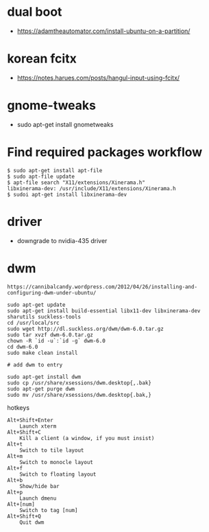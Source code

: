 # dual boot
* https://adamtheautomator.com/install-ubuntu-on-a-partition/

# korean fcitx
* https://notes.harues.com/posts/hangul-input-using-fcitx/

# gnome-tweaks
* sudo apt-get install gnometweaks

# Find required packages workflow
```
$ sudo apt-get install apt-file
$ sudo apt-file update
$ apt-file search "X11/extensions/Xinerama.h"
libxinerama-dev: /usr/include/X11/extensions/Xinerama.h
$ sudoi apt-get install libxinerama-dev
```

# driver
* downgrade to nvidia-435 driver

# dwm
```
https://cannibalcandy.wordpress.com/2012/04/26/installing-and-configuring-dwm-under-ubuntu/

sudo apt-get update
sudo apt-get install build-essential libx11-dev libxinerama-dev sharutils suckless-tools
cd /usr/local/src
sudo wget http://dl.suckless.org/dwm/dwm-6.0.tar.gz
sudo tar xvzf dwm-6.0.tar.gz
chown -R `id -u`:`id -g` dwm-6.0
cd dwm-6.0
sudo make clean install

# add dwm to entry

sudo apt-get install dwm
sudo cp /usr/share/xsessions/dwm.desktop{,.bak}
sudo apt-get purge dwm
sudo mv /usr/share/xsessions/dwm.desktop{.bak,}
```

hotkeys
```
Alt+Shift+Enter
    Launch xterm
Alt+Shift+C
    Kill a client (a window, if you must insist)
Alt+t
    Switch to tile layout
Alt+m
    Switch to monocle layout
Alt+f
    Switch to floating layout
Alt+b
    Show/hide bar
Alt+p
    Launch dmenu
Alt+[num]
    Switch to tag [num]
Alt+Shift+Q
    Quit dwm
```

